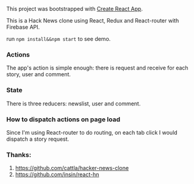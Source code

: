 This project was bootstrapped with [Create React App](https://github.com/facebookincubator/create-react-app).

This is a Hack News clone using React, Redux and React-router with Firebase API.

run `npm install&&npm start` to see demo. 

### Actions

The app's action is simple enough: there is request and receive for each story, user and comment.

### State

There is three reducers: newslist, user and comment.

### How to dispatch actions on page load

Since I'm using React-router to do routing, on each tab click I would dispatch a story request.

### Thanks:

1. https://github.com/cattla/hacker-news-clone
2. https://github.com/insin/react-hn

